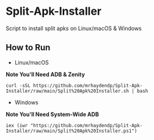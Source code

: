 # Split-Apk-Installer
Script to install split apks on Linux/macOS &amp; Windows



## How to Run
- Linux/macOS

**Note You'll Need ADB & Zenity**
```
curl -sSL https://github.com/mrhaydendp/Split-Apk-Installer/raw/main/Split%20Apk%20Installer.sh | bash
```

- Windows

**Note You'll Need System-Wide ADB**
```
iex (iwr "https://github.com/mrhaydendp/Split-Apk-Installer/raw/main/Split%20Apk%20Installer.ps1")
```
